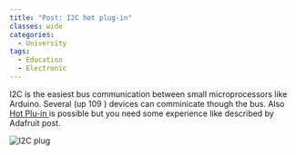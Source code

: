 ```yaml
---
title: "Post: I2C hot plug-in"
classes: wide
categories:
  - University
tags:
  - Education
  - Electronic
---
```


I2C is the easiest bus communication between small microprocessors like Arduino. Several (up 109 ) devices can comminicate though the bus. Also [Hot Plu-in ](https://www.adafruit.com/product/5159) is possible but you need some experience like described by Adafruit post. 

![I2C plug](https://cdn-shop.adafruit.com/970x728/5159-01.jpg)

